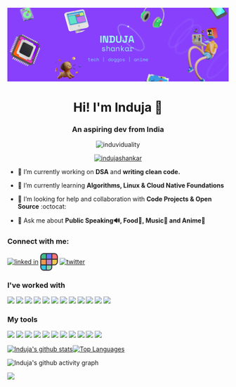 ![Header](Header.jpg)
<h1 align="center">Hi! I'm Induja 👋</h1>
<h3 align="center">An aspiring dev from India</h3>

<p align="center"> <img src="https://komarev.com/ghpvc/?username=induviduality&color=8840fc" alt="induviduality" /> </p>
<p align="center">
  <a href="https://twitter.com/indujashankar" target="blank"><img src="https://img.shields.io/twitter/follow/indujashankar?logo=twitter&style=for-the-badge" alt="indujashankar" /></a> </p>

- 🔭 I’m currently working on **DSA** and **writing clean code.**

- 🌱 I’m currently learning **Algorithms, Linux & Cloud Native Foundations**

- 🤝 I’m looking for help and collaboration with **Code Projects & Open Source** :octocat:

- 💬 Ask me about **Public Speaking🔊, Food🍕, Music🎵 and Anime🗻**

<h3 align="left">Connect with me:</h3>
<p align="left">
  <a href="https://www.linkedin.com/in/indujashankar/" target="blank"><img src="https://www.vectorlogo.zone/logos/linkedin/linkedin-icon.svg" align="center" alt="linked in" height=40 /></a>
  <a href="https://www.polywork.com/induja" target="blank"><img src="https://github.com/induviduality/induviduality/blob/main/polywork-rubix-icon-color.png" align="center" alt="polywork" height=40 /></a>
  <a href="https://twitter.com/indujashankar" target="blank"><img align="center" src="https://www.vectorlogo.zone/logos/twitter/twitter-official.svg" alt="twitter" height=38 /></a>
</p>

### I've worked with
<img src="https://cdn.jsdelivr.net/gh/devicons/devicon/icons/cplusplus/cplusplus-original.svg" height=40 /> <img src="https://cdn.jsdelivr.net/gh/devicons/devicon/icons/python/python-original.svg" height=40 /> <img src="https://cdn.jsdelivr.net/gh/devicons/devicon/icons/dart/dart-original.svg" height=40 /> <img src="https://www.vectorlogo.zone/logos/flutterio/flutterio-icon.svg" height=40 /> <img src="https://cdn.jsdelivr.net/gh/devicons/devicon/icons/elixir/elixir-original.svg" height=40 /> <img src="https://cdn.jsdelivr.net/gh/devicons/devicon/icons/mysql/mysql-original-wordmark.svg" height=40 /> <img src="https://www.vectorlogo.zone/logos/git-scm/git-scm-icon.svg" height=40 /> <img src="https://www.vectorlogo.zone/logos/w3_html5/w3_html5-icon.svg" height=40 /> <img src="https://cdn.jsdelivr.net/gh/devicons/devicon/icons/css3/css3-original.svg" height=40 /> <img src="https://www.vectorlogo.zone/logos/firebase/firebase-icon.svg" height=40 /> <img src="https://cdn.jsdelivr.net/gh/devicons/devicon/icons/c/c-original.svg" height=40 /> <img src="https://cdn.jsdelivr.net/gh/devicons/devicon/icons/java/java-original.svg" height=40 />

### My tools
<img src="https://cdn.jsdelivr.net/gh/devicons/devicon/icons/vim/vim-original.svg" height=40 /> <img src="https://cdn.jsdelivr.net/gh/devicons/devicon/icons/jetbrains/jetbrains-original.svg" height=40 /> <img src="https://cdn.jsdelivr.net/gh/devicons/devicon/icons/vscode/vscode-original.svg" height=40 /> <img src="https://cdn.jsdelivr.net/gh/devicons/devicon/icons/ubuntu/ubuntu-plain.svg" height=40 />  <img src="https://www.vectorlogo.zone/logos/github/github-icon.svg" height=40 /> <img src="https://www.vectorlogo.zone/logos/gitlab/gitlab-icon.svg" height=40 /> <img src="https://www.vectorlogo.zone/logos/unity3d/unity3d-icon.svg" height=40 /> <img src="https://cdn.jsdelivr.net/gh/devicons/devicon/icons/firefox/firefox-original.svg" height=40 /> <img src="https://cdn.jsdelivr.net/gh/devicons/devicon/icons/jupyter/jupyter-original-wordmark.svg" height=40 /> <img src="https://cdn.jsdelivr.net/gh/devicons/devicon/icons/figma/figma-original.svg" height=40 /> <img src="https://www.vectorlogo.zone/logos/framer/framer-icon.svg" height=40 />

<p align="center">

[![Induja's github stats](https://github-readme-stats.vercel.app/api?username=induviduality&show_icons=true&theme=midnight-purple&count_private=true&hide=issues)](https://github.com/anuraghazra/github-readme-stats)[![Top Languages](https://github-readme-stats.vercel.app/api/top-langs/?username=induviduality&show_icons=true&theme=midnight-purple&layout=compact&card_width=410)](https://github.com/anuraghazra/github-readme-stats)
</p>

![Induja's github activity graph](https://github-stats-graph.herokuapp.com/graph?username=induviduality&bg_color=000000&color=8840fc&line=e63061&point=9afff1)

![](https://hit.yhype.me/github/profile?user_id=53386868)
